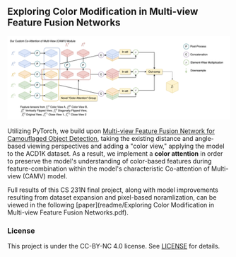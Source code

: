 ## Exploring Color Modification in Multi-view Feature Fusion Networks

![Custom ColorView Figure](readme/figure.png)

Utilizing PyTorch, we build upon [Multi-view Feature Fusion Network for Camouflaged Object Detection](https://openaccess.thecvf.com/content/WACV2023/papers/Zheng_MFFN_Multi-View_Feature_Fusion_Network_for_Camouflaged_Object_Detection_WACV_2023_paper.pdf), taking the existing distance and angle-based viewing perspectives and adding a "color view," applying the model to the ACD1K dataset. As a result, we implement a **color attention** in order to preserve the model's understanding of color-based features during feature-combination within the model's characteristic Co-attention of Multi-view (CAMV) model.

Full results of this CS 231N final project, along with model improvements resulting from dataset expansion and pixel-based noramlization, can be viewed in the following [paper](readme/Exploring Color Modification in Multi-view Feature Fusion Networks.pdf).

### License
This project is under the CC-BY-NC 4.0 license. See [LICENSE](LICENSE) for details.


